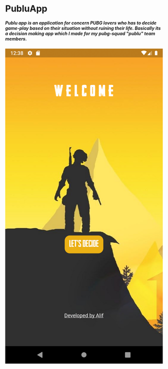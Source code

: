 # PubluApp


##### Publu app is an application for concern PUBG lovers who has to decide game-play based on their situation without ruining their life. Basically its a decision making app which I made for my pubg-squad "publu" team members.

![Corona Alert Main Page](https://github.com/thealiflab/PubluApp/blob/master/ReadmePhotos/MainScreen.png "")
